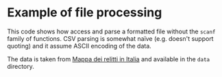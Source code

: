 # Example of file processing

This code shows how access and parse a formatted file without the `scanf` family of functions. CSV parsing is somewhat naïve (e.g. doesn't support quoting) and it assume ASCII encoding of the data.

The data is taken from [Mappa dei relitti in Italia](http://www.datiopen.it/en/opendata/Mappa_dei_relitti_in_Italia) and available in the `data` directory.